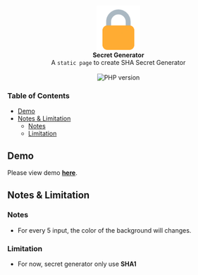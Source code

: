 <div align="center" style="background-color:'#00AAAE'">
<img src="./favicon/android-chrome-512x512.png" height="100"> <br>
  <strong>Secret Generator</strong>
</div>
<div align="center">
  A <code>static page</code> to create SHA Secret Generator
</div>

<br />

<div align="center">
  <!-- HTML Version -->
  <img src="https://img.shields.io/badge/html-static-orange" 
    alt="PHP version" />
</div>

### Table of Contents
- [Demo](#demo)
- [Notes & Limitation](#notes--limitation)
  - [Notes](#notes)
  - [Limitation](#limitation)

## Demo

Please view demo **[here](http://coroo.github.io/secret-generator/)**.

## Notes & Limitation

### Notes

- For every 5 input, the color of the background will changes.

### Limitation

- For now, secret generator only use **SHA1**
